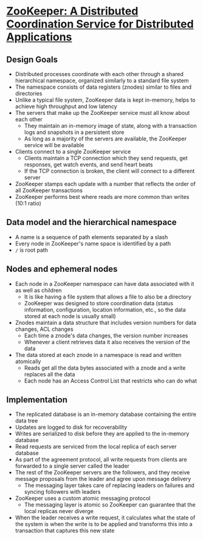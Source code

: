 # [ZooKeeper: A Distributed Coordination Service for Distributed Applications](https://zookeeper.apache.org/doc/r3.5.1-alpha/zookeeperOver.html)

## Design Goals

* Distributed processes coordinate with each other through a shared hierarchical namespace, organized similarly to a standard file system
* The namespace consists of data registers (znodes) similar to files and directories
* Unlike a typical file system, ZooKeeper data is kept in-memory, helps to achieve high throughput and low latency
* The servers that make up the ZooKeeper service must all know about each other
  * They maintain an in-memory image of state, along with a transaction logs and snapshots in a persistent store
  * As long as a majority of the servers are available, the ZooKeeper service will be available
* Clients connect to a single ZooKeeper service
  * Clients maintain a TCP connection which they send requests, get responses, get watch events, and send heart beats
  * If the TCP connection is broken, the client will connect to a different server
* ZooKeeper stamps each update with a number that reflects the order of all ZooKeeper transactions
* ZooKeeper performs best where reads are more common than writes (10:1 ratio)

## Data model and the hierarchical namespace

* A name is a sequence of path elements separated by a slash
* Every node in ZooKeeper's name space is identified by a path
* `/` is root path

## Nodes and ephemeral nodes

* Each node in a ZooKeeper namespace can have data associated with it as well as children
  * It is like having a file system that allows a file to also be a directory
  * ZooKeeper was designed to store coordination data (status information, configuration, location information, etc., so the data stored at each node is usually small)
* Znodes maintain a data structure that includes version numbers for data changes, ACL changes
  * Each time a znode's data changes, the version number increases
  * Whenever a client retrieves data it also receives the version of the data
* The data stored at each znode in a namespace is read and written atomically
  * Reads get all the data bytes associated with a znode and a write replaces all the data
  * Each node has an Access Control List that restricts who can do what

## Implementation

* The replicated database is an in-memory database containing the entire data tree
* Updates are logged to disk for recoverability
* Writes are serialized to disk before they are applied to the in-memory database
* Read requests are serviced from the local replica of each server database
* As part of the agreement protocol, all write requests from clients are forwarded to a single server called the leader
* The rest of the ZooKeeper servers are the followers, and they receive message proposals from the leader and agree upon message delivery
  * The messaging layer takes care of replacing leaders on failures and syncing followers with leaders
* ZooKeeper uses a custom atomic messaging protocol
  * The messaging layer is atomic so ZooKeeper can guarantee that the local replicas never diverge
* When the leader receives a write request, it calculates what the state of the system is when the write is to be applied and transforms this into a transaction that captures this new state
